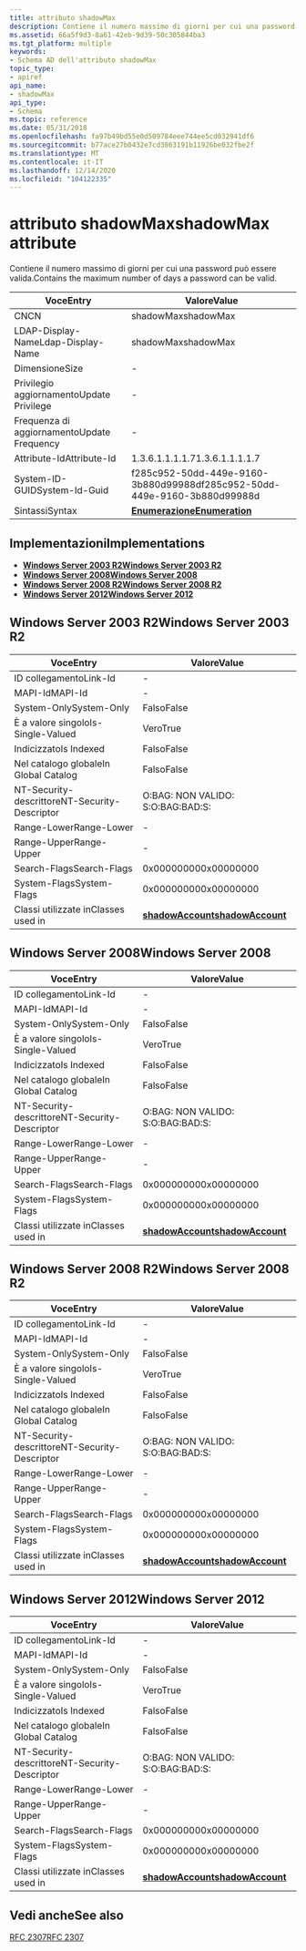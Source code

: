 ```yaml
---
title: attributo shadowMax
description: Contiene il numero massimo di giorni per cui una password può essere valida.
ms.assetid: 66a5f9d3-8a61-42eb-9d39-50c305844ba3
ms.tgt_platform: multiple
keywords:
- Schema AD dell'attributo shadowMax
topic_type:
- apiref
api_name:
- shadowMax
api_type:
- Schema
ms.topic: reference
ms.date: 05/31/2018
ms.openlocfilehash: fa97b49bd55e0d509784eee744ee5cd032941df6
ms.sourcegitcommit: b77ace27b0432e7cd3863191b11926be032fbe2f
ms.translationtype: MT
ms.contentlocale: it-IT
ms.lasthandoff: 12/14/2020
ms.locfileid: "104122335"
---
```

# <a name="shadowmax-attribute"></a><span data-ttu-id="f9ed4-104">attributo shadowMax</span><span class="sxs-lookup"><span data-stu-id="f9ed4-104">shadowMax attribute</span></span>

<span data-ttu-id="f9ed4-105">Contiene il numero massimo di giorni per cui una password può essere valida.</span><span class="sxs-lookup"><span data-stu-id="f9ed4-105">Contains the maximum number of days a password can be valid.</span></span>



| <span data-ttu-id="f9ed4-106">Voce</span><span class="sxs-lookup"><span data-stu-id="f9ed4-106">Entry</span></span> | <span data-ttu-id="f9ed4-107">Valore</span><span class="sxs-lookup"><span data-stu-id="f9ed4-107">Value</span></span> |
|-------------------|--------------------------------------|
| <span data-ttu-id="f9ed4-108">CN</span><span class="sxs-lookup"><span data-stu-id="f9ed4-108">CN</span></span>                | <span data-ttu-id="f9ed4-109">shadowMax</span><span class="sxs-lookup"><span data-stu-id="f9ed4-109">shadowMax</span></span>                            |
| <span data-ttu-id="f9ed4-110">LDAP-Display-Name</span><span class="sxs-lookup"><span data-stu-id="f9ed4-110">Ldap-Display-Name</span></span> | <span data-ttu-id="f9ed4-111">shadowMax</span><span class="sxs-lookup"><span data-stu-id="f9ed4-111">shadowMax</span></span>                            |
| <span data-ttu-id="f9ed4-112">Dimensione</span><span class="sxs-lookup"><span data-stu-id="f9ed4-112">Size</span></span>              | \-                                   |
| <span data-ttu-id="f9ed4-113">Privilegio aggiornamento</span><span class="sxs-lookup"><span data-stu-id="f9ed4-113">Update Privilege</span></span>  | \-                                   |
| <span data-ttu-id="f9ed4-114">Frequenza di aggiornamento</span><span class="sxs-lookup"><span data-stu-id="f9ed4-114">Update Frequency</span></span>  | \-                                   |
| <span data-ttu-id="f9ed4-115">Attribute-Id</span><span class="sxs-lookup"><span data-stu-id="f9ed4-115">Attribute-Id</span></span>      | <span data-ttu-id="f9ed4-116">1.3.6.1.1.1.1.7</span><span class="sxs-lookup"><span data-stu-id="f9ed4-116">1.3.6.1.1.1.1.7</span></span>                      |
| <span data-ttu-id="f9ed4-117">System-ID-GUID</span><span class="sxs-lookup"><span data-stu-id="f9ed4-117">System-Id-Guid</span></span>    | <span data-ttu-id="f9ed4-118">f285c952-50dd-449e-9160-3b880d99988d</span><span class="sxs-lookup"><span data-stu-id="f9ed4-118">f285c952-50dd-449e-9160-3b880d99988d</span></span> |
| <span data-ttu-id="f9ed4-119">Sintassi</span><span class="sxs-lookup"><span data-stu-id="f9ed4-119">Syntax</span></span>            | [<span data-ttu-id="f9ed4-120">**Enumerazione**</span><span class="sxs-lookup"><span data-stu-id="f9ed4-120">**Enumeration**</span></span>](s-enumeration.md) |



## <a name="implementations"></a><span data-ttu-id="f9ed4-121">Implementazioni</span><span class="sxs-lookup"><span data-stu-id="f9ed4-121">Implementations</span></span>

-   [<span data-ttu-id="f9ed4-122">**Windows Server 2003 R2**</span><span class="sxs-lookup"><span data-stu-id="f9ed4-122">**Windows Server 2003 R2**</span></span>](#windows-server-2003-r2)
-   [<span data-ttu-id="f9ed4-123">**Windows Server 2008**</span><span class="sxs-lookup"><span data-stu-id="f9ed4-123">**Windows Server 2008**</span></span>](#windows-server-2008)
-   [<span data-ttu-id="f9ed4-124">**Windows Server 2008 R2**</span><span class="sxs-lookup"><span data-stu-id="f9ed4-124">**Windows Server 2008 R2**</span></span>](#windows-server-2008-r2)
-   [<span data-ttu-id="f9ed4-125">**Windows Server 2012**</span><span class="sxs-lookup"><span data-stu-id="f9ed4-125">**Windows Server 2012**</span></span>](#windows-server-2012)

## <a name="windows-server-2003-r2"></a><span data-ttu-id="f9ed4-126">Windows Server 2003 R2</span><span class="sxs-lookup"><span data-stu-id="f9ed4-126">Windows Server 2003 R2</span></span>



| <span data-ttu-id="f9ed4-127">Voce</span><span class="sxs-lookup"><span data-stu-id="f9ed4-127">Entry</span></span> | <span data-ttu-id="f9ed4-128">Valore</span><span class="sxs-lookup"><span data-stu-id="f9ed4-128">Value</span></span> |
|------------------------|-----------------------------------------------------|
| <span data-ttu-id="f9ed4-129">ID collegamento</span><span class="sxs-lookup"><span data-stu-id="f9ed4-129">Link-Id</span></span>                | \-                                                  |
| <span data-ttu-id="f9ed4-130">MAPI-Id</span><span class="sxs-lookup"><span data-stu-id="f9ed4-130">MAPI-Id</span></span>                | \-                                                  |
| <span data-ttu-id="f9ed4-131">System-Only</span><span class="sxs-lookup"><span data-stu-id="f9ed4-131">System-Only</span></span>            | <span data-ttu-id="f9ed4-132">Falso</span><span class="sxs-lookup"><span data-stu-id="f9ed4-132">False</span></span>                                               |
| <span data-ttu-id="f9ed4-133">È a valore singolo</span><span class="sxs-lookup"><span data-stu-id="f9ed4-133">Is-Single-Valued</span></span>       | <span data-ttu-id="f9ed4-134">Vero</span><span class="sxs-lookup"><span data-stu-id="f9ed4-134">True</span></span>                                                |
| <span data-ttu-id="f9ed4-135">Indicizzato</span><span class="sxs-lookup"><span data-stu-id="f9ed4-135">Is Indexed</span></span>             | <span data-ttu-id="f9ed4-136">Falso</span><span class="sxs-lookup"><span data-stu-id="f9ed4-136">False</span></span>                                               |
| <span data-ttu-id="f9ed4-137">Nel catalogo globale</span><span class="sxs-lookup"><span data-stu-id="f9ed4-137">In Global Catalog</span></span>      | <span data-ttu-id="f9ed4-138">Falso</span><span class="sxs-lookup"><span data-stu-id="f9ed4-138">False</span></span>                                               |
| <span data-ttu-id="f9ed4-139">NT-Security-descrittore</span><span class="sxs-lookup"><span data-stu-id="f9ed4-139">NT-Security-Descriptor</span></span> | <span data-ttu-id="f9ed4-140">O:BAG: NON VALIDO: S:</span><span class="sxs-lookup"><span data-stu-id="f9ed4-140">O:BAG:BAD:S:</span></span>                                        |
| <span data-ttu-id="f9ed4-141">Range-Lower</span><span class="sxs-lookup"><span data-stu-id="f9ed4-141">Range-Lower</span></span>            | \-                                                  |
| <span data-ttu-id="f9ed4-142">Range-Upper</span><span class="sxs-lookup"><span data-stu-id="f9ed4-142">Range-Upper</span></span>            | \-                                                  |
| <span data-ttu-id="f9ed4-143">Search-Flags</span><span class="sxs-lookup"><span data-stu-id="f9ed4-143">Search-Flags</span></span>           | <span data-ttu-id="f9ed4-144">0x00000000</span><span class="sxs-lookup"><span data-stu-id="f9ed4-144">0x00000000</span></span>                                          |
| <span data-ttu-id="f9ed4-145">System-Flags</span><span class="sxs-lookup"><span data-stu-id="f9ed4-145">System-Flags</span></span>           | <span data-ttu-id="f9ed4-146">0x00000000</span><span class="sxs-lookup"><span data-stu-id="f9ed4-146">0x00000000</span></span>                                          |
| <span data-ttu-id="f9ed4-147">Classi utilizzate in</span><span class="sxs-lookup"><span data-stu-id="f9ed4-147">Classes used in</span></span>        | [<span data-ttu-id="f9ed4-148">**shadowAccount**</span><span class="sxs-lookup"><span data-stu-id="f9ed4-148">**shadowAccount**</span></span>](c-shadowaccount.md)<br/> |



## <a name="windows-server-2008"></a><span data-ttu-id="f9ed4-149">Windows Server 2008</span><span class="sxs-lookup"><span data-stu-id="f9ed4-149">Windows Server 2008</span></span>



| <span data-ttu-id="f9ed4-150">Voce</span><span class="sxs-lookup"><span data-stu-id="f9ed4-150">Entry</span></span> | <span data-ttu-id="f9ed4-151">Valore</span><span class="sxs-lookup"><span data-stu-id="f9ed4-151">Value</span></span> |
|------------------------|-----------------------------------------------------|
| <span data-ttu-id="f9ed4-152">ID collegamento</span><span class="sxs-lookup"><span data-stu-id="f9ed4-152">Link-Id</span></span>                | \-                                                  |
| <span data-ttu-id="f9ed4-153">MAPI-Id</span><span class="sxs-lookup"><span data-stu-id="f9ed4-153">MAPI-Id</span></span>                | \-                                                  |
| <span data-ttu-id="f9ed4-154">System-Only</span><span class="sxs-lookup"><span data-stu-id="f9ed4-154">System-Only</span></span>            | <span data-ttu-id="f9ed4-155">Falso</span><span class="sxs-lookup"><span data-stu-id="f9ed4-155">False</span></span>                                               |
| <span data-ttu-id="f9ed4-156">È a valore singolo</span><span class="sxs-lookup"><span data-stu-id="f9ed4-156">Is-Single-Valued</span></span>       | <span data-ttu-id="f9ed4-157">Vero</span><span class="sxs-lookup"><span data-stu-id="f9ed4-157">True</span></span>                                                |
| <span data-ttu-id="f9ed4-158">Indicizzato</span><span class="sxs-lookup"><span data-stu-id="f9ed4-158">Is Indexed</span></span>             | <span data-ttu-id="f9ed4-159">Falso</span><span class="sxs-lookup"><span data-stu-id="f9ed4-159">False</span></span>                                               |
| <span data-ttu-id="f9ed4-160">Nel catalogo globale</span><span class="sxs-lookup"><span data-stu-id="f9ed4-160">In Global Catalog</span></span>      | <span data-ttu-id="f9ed4-161">Falso</span><span class="sxs-lookup"><span data-stu-id="f9ed4-161">False</span></span>                                               |
| <span data-ttu-id="f9ed4-162">NT-Security-descrittore</span><span class="sxs-lookup"><span data-stu-id="f9ed4-162">NT-Security-Descriptor</span></span> | <span data-ttu-id="f9ed4-163">O:BAG: NON VALIDO: S:</span><span class="sxs-lookup"><span data-stu-id="f9ed4-163">O:BAG:BAD:S:</span></span>                                        |
| <span data-ttu-id="f9ed4-164">Range-Lower</span><span class="sxs-lookup"><span data-stu-id="f9ed4-164">Range-Lower</span></span>            | \-                                                  |
| <span data-ttu-id="f9ed4-165">Range-Upper</span><span class="sxs-lookup"><span data-stu-id="f9ed4-165">Range-Upper</span></span>            | \-                                                  |
| <span data-ttu-id="f9ed4-166">Search-Flags</span><span class="sxs-lookup"><span data-stu-id="f9ed4-166">Search-Flags</span></span>           | <span data-ttu-id="f9ed4-167">0x00000000</span><span class="sxs-lookup"><span data-stu-id="f9ed4-167">0x00000000</span></span>                                          |
| <span data-ttu-id="f9ed4-168">System-Flags</span><span class="sxs-lookup"><span data-stu-id="f9ed4-168">System-Flags</span></span>           | <span data-ttu-id="f9ed4-169">0x00000000</span><span class="sxs-lookup"><span data-stu-id="f9ed4-169">0x00000000</span></span>                                          |
| <span data-ttu-id="f9ed4-170">Classi utilizzate in</span><span class="sxs-lookup"><span data-stu-id="f9ed4-170">Classes used in</span></span>        | [<span data-ttu-id="f9ed4-171">**shadowAccount**</span><span class="sxs-lookup"><span data-stu-id="f9ed4-171">**shadowAccount**</span></span>](c-shadowaccount.md)<br/> |



## <a name="windows-server-2008-r2"></a><span data-ttu-id="f9ed4-172">Windows Server 2008 R2</span><span class="sxs-lookup"><span data-stu-id="f9ed4-172">Windows Server 2008 R2</span></span>



| <span data-ttu-id="f9ed4-173">Voce</span><span class="sxs-lookup"><span data-stu-id="f9ed4-173">Entry</span></span> | <span data-ttu-id="f9ed4-174">Valore</span><span class="sxs-lookup"><span data-stu-id="f9ed4-174">Value</span></span> |
|------------------------|-----------------------------------------------------|
| <span data-ttu-id="f9ed4-175">ID collegamento</span><span class="sxs-lookup"><span data-stu-id="f9ed4-175">Link-Id</span></span>                | \-                                                  |
| <span data-ttu-id="f9ed4-176">MAPI-Id</span><span class="sxs-lookup"><span data-stu-id="f9ed4-176">MAPI-Id</span></span>                | \-                                                  |
| <span data-ttu-id="f9ed4-177">System-Only</span><span class="sxs-lookup"><span data-stu-id="f9ed4-177">System-Only</span></span>            | <span data-ttu-id="f9ed4-178">Falso</span><span class="sxs-lookup"><span data-stu-id="f9ed4-178">False</span></span>                                               |
| <span data-ttu-id="f9ed4-179">È a valore singolo</span><span class="sxs-lookup"><span data-stu-id="f9ed4-179">Is-Single-Valued</span></span>       | <span data-ttu-id="f9ed4-180">Vero</span><span class="sxs-lookup"><span data-stu-id="f9ed4-180">True</span></span>                                                |
| <span data-ttu-id="f9ed4-181">Indicizzato</span><span class="sxs-lookup"><span data-stu-id="f9ed4-181">Is Indexed</span></span>             | <span data-ttu-id="f9ed4-182">Falso</span><span class="sxs-lookup"><span data-stu-id="f9ed4-182">False</span></span>                                               |
| <span data-ttu-id="f9ed4-183">Nel catalogo globale</span><span class="sxs-lookup"><span data-stu-id="f9ed4-183">In Global Catalog</span></span>      | <span data-ttu-id="f9ed4-184">Falso</span><span class="sxs-lookup"><span data-stu-id="f9ed4-184">False</span></span>                                               |
| <span data-ttu-id="f9ed4-185">NT-Security-descrittore</span><span class="sxs-lookup"><span data-stu-id="f9ed4-185">NT-Security-Descriptor</span></span> | <span data-ttu-id="f9ed4-186">O:BAG: NON VALIDO: S:</span><span class="sxs-lookup"><span data-stu-id="f9ed4-186">O:BAG:BAD:S:</span></span>                                        |
| <span data-ttu-id="f9ed4-187">Range-Lower</span><span class="sxs-lookup"><span data-stu-id="f9ed4-187">Range-Lower</span></span>            | \-                                                  |
| <span data-ttu-id="f9ed4-188">Range-Upper</span><span class="sxs-lookup"><span data-stu-id="f9ed4-188">Range-Upper</span></span>            | \-                                                  |
| <span data-ttu-id="f9ed4-189">Search-Flags</span><span class="sxs-lookup"><span data-stu-id="f9ed4-189">Search-Flags</span></span>           | <span data-ttu-id="f9ed4-190">0x00000000</span><span class="sxs-lookup"><span data-stu-id="f9ed4-190">0x00000000</span></span>                                          |
| <span data-ttu-id="f9ed4-191">System-Flags</span><span class="sxs-lookup"><span data-stu-id="f9ed4-191">System-Flags</span></span>           | <span data-ttu-id="f9ed4-192">0x00000000</span><span class="sxs-lookup"><span data-stu-id="f9ed4-192">0x00000000</span></span>                                          |
| <span data-ttu-id="f9ed4-193">Classi utilizzate in</span><span class="sxs-lookup"><span data-stu-id="f9ed4-193">Classes used in</span></span>        | [<span data-ttu-id="f9ed4-194">**shadowAccount**</span><span class="sxs-lookup"><span data-stu-id="f9ed4-194">**shadowAccount**</span></span>](c-shadowaccount.md)<br/> |



## <a name="windows-server-2012"></a><span data-ttu-id="f9ed4-195">Windows Server 2012</span><span class="sxs-lookup"><span data-stu-id="f9ed4-195">Windows Server 2012</span></span>



| <span data-ttu-id="f9ed4-196">Voce</span><span class="sxs-lookup"><span data-stu-id="f9ed4-196">Entry</span></span> | <span data-ttu-id="f9ed4-197">Valore</span><span class="sxs-lookup"><span data-stu-id="f9ed4-197">Value</span></span> |
|------------------------|-----------------------------------------------------|
| <span data-ttu-id="f9ed4-198">ID collegamento</span><span class="sxs-lookup"><span data-stu-id="f9ed4-198">Link-Id</span></span>                | \-                                                  |
| <span data-ttu-id="f9ed4-199">MAPI-Id</span><span class="sxs-lookup"><span data-stu-id="f9ed4-199">MAPI-Id</span></span>                | \-                                                  |
| <span data-ttu-id="f9ed4-200">System-Only</span><span class="sxs-lookup"><span data-stu-id="f9ed4-200">System-Only</span></span>            | <span data-ttu-id="f9ed4-201">Falso</span><span class="sxs-lookup"><span data-stu-id="f9ed4-201">False</span></span>                                               |
| <span data-ttu-id="f9ed4-202">È a valore singolo</span><span class="sxs-lookup"><span data-stu-id="f9ed4-202">Is-Single-Valued</span></span>       | <span data-ttu-id="f9ed4-203">Vero</span><span class="sxs-lookup"><span data-stu-id="f9ed4-203">True</span></span>                                                |
| <span data-ttu-id="f9ed4-204">Indicizzato</span><span class="sxs-lookup"><span data-stu-id="f9ed4-204">Is Indexed</span></span>             | <span data-ttu-id="f9ed4-205">Falso</span><span class="sxs-lookup"><span data-stu-id="f9ed4-205">False</span></span>                                               |
| <span data-ttu-id="f9ed4-206">Nel catalogo globale</span><span class="sxs-lookup"><span data-stu-id="f9ed4-206">In Global Catalog</span></span>      | <span data-ttu-id="f9ed4-207">Falso</span><span class="sxs-lookup"><span data-stu-id="f9ed4-207">False</span></span>                                               |
| <span data-ttu-id="f9ed4-208">NT-Security-descrittore</span><span class="sxs-lookup"><span data-stu-id="f9ed4-208">NT-Security-Descriptor</span></span> | <span data-ttu-id="f9ed4-209">O:BAG: NON VALIDO: S:</span><span class="sxs-lookup"><span data-stu-id="f9ed4-209">O:BAG:BAD:S:</span></span>                                        |
| <span data-ttu-id="f9ed4-210">Range-Lower</span><span class="sxs-lookup"><span data-stu-id="f9ed4-210">Range-Lower</span></span>            | \-                                                  |
| <span data-ttu-id="f9ed4-211">Range-Upper</span><span class="sxs-lookup"><span data-stu-id="f9ed4-211">Range-Upper</span></span>            | \-                                                  |
| <span data-ttu-id="f9ed4-212">Search-Flags</span><span class="sxs-lookup"><span data-stu-id="f9ed4-212">Search-Flags</span></span>           | <span data-ttu-id="f9ed4-213">0x00000000</span><span class="sxs-lookup"><span data-stu-id="f9ed4-213">0x00000000</span></span>                                          |
| <span data-ttu-id="f9ed4-214">System-Flags</span><span class="sxs-lookup"><span data-stu-id="f9ed4-214">System-Flags</span></span>           | <span data-ttu-id="f9ed4-215">0x00000000</span><span class="sxs-lookup"><span data-stu-id="f9ed4-215">0x00000000</span></span>                                          |
| <span data-ttu-id="f9ed4-216">Classi utilizzate in</span><span class="sxs-lookup"><span data-stu-id="f9ed4-216">Classes used in</span></span>        | [<span data-ttu-id="f9ed4-217">**shadowAccount**</span><span class="sxs-lookup"><span data-stu-id="f9ed4-217">**shadowAccount**</span></span>](c-shadowaccount.md)<br/> |



## <a name="see-also"></a><span data-ttu-id="f9ed4-218">Vedi anche</span><span class="sxs-lookup"><span data-stu-id="f9ed4-218">See also</span></span>

<dl> <dt>

[<span data-ttu-id="f9ed4-219">RFC 2307</span><span class="sxs-lookup"><span data-stu-id="f9ed4-219">RFC 2307</span></span>](https://www.ietf.org/rfc/rfc2307.txt)
</dt> </dl>

 

 





